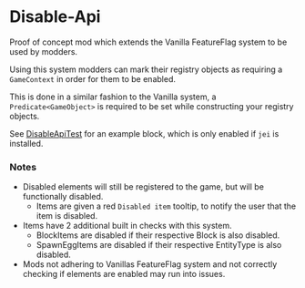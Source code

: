 # Disable-Api

Proof of concept mod which extends the Vanilla FeatureFlag system to be used by modders.

Using this system modders can mark their registry objects as requiring a `GameContext` in order for them to be enabled.

This is done in a similar fashion to the Vanilla system, a `Predicate<GameObject>` is required to be set while constructing your registry objects.

See [DisableApiTest](./src/test/java/xyz/apex/forge/disableapi/test/DisableApiTest.java) for an example block, which is only enabled if `jei` is installed.


### Notes
- Disabled elements will still be registered to the game, but will be functionally disabled.
  - Items are given a red `Disabled item` tooltip, to notify the user that the item is disabled.
- Items have 2 additional built in checks with this system.
  - BlockItems are disabled if their respective Block is also disabled.
  - SpawnEggItems are disabled if their respective EntityType is also disabled.
- Mods not adhering to Vanillas FeatureFlag system and not correctly checking if elements are enabled may run into issues.
